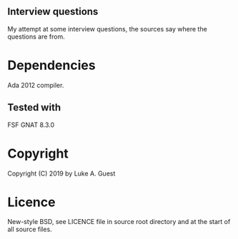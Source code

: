 ## Interview questions

My attempt at some interview questions, the sources say where the questions are from.

# Dependencies

Ada 2012 compiler.

## Tested with

FSF GNAT 8.3.0

# Copyright

Copyright (C) 2019 by Luke A. Guest

# Licence

New-style BSD, see LICENCE file in source root directory and at the start of all source files.
